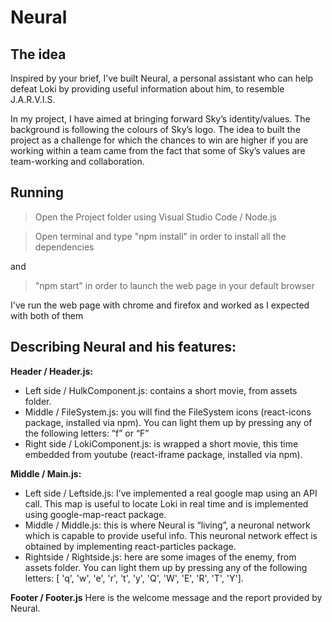 # Neural

## The idea

Inspired by your brief, I’ve built Neural,  a personal assistant who can help defeat Loki by providing useful information about him, to resemble  J.A.R.V.I.S. 

In my project, I have aimed at bringing forward Sky’s identity/values. The background is following the colours of Sky’s logo.  The idea to built the project as a challenge for which the chances to win are higher if you are working within a team  came from the fact that some of Sky’s values are team-working and collaboration.

## Running

>Open the Project folder using Visual Studio Code / Node.js

>Open terminal and type "npm install" in order to install all the dependencies

and

>"npm start" in order to launch the web page in your default browser

I've run the web page with chrome and firefox and worked as I expected with both of them

## Describing Neural and his features:

**Header / Header.js:** 
- Left side / HulkComponent.js:  contains a short movie, from assets folder.
- Middle / FileSystem.js: you will find the FileSystem icons (react-icons package, installed via npm). You can light them up by pressing any of the following letters: “f” or “F”
- Right side / LokiComponent.js: is wrapped a short movie, this time embedded from youtube (react-iframe package, installed via npm).

**Middle / Main.js:**
- Left side / Leftside.js: I’ve implemented a real google map using an API call. This map is useful to locate Loki in real time and is implemented using google-map-react package.
- Middle / Middle.js: this is where Neural is “living”, a neuronal network which is capable to provide useful info. This neuronal network effect is obtained by implementing react-particles package.
- Rightside / Rightside.js: here are some images of the enemy, from assets folder. You can light them up by pressing any of the following letters: [ 'q', 'w', 'e', 'r', 't', 'y', 'Q', 'W', 'E', 'R', 'T', 'Y'].

**Footer / Footer.js**
Here is the welcome message and the report provided by Neural. 
